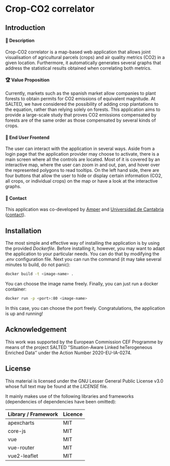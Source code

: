 # Crop-CO2 correlator

## Introduction

#### 📝 Description
Crop-CO2 correlator is a map-based web application that allows joint visualisation of agricultural parcels (crops) and air quality metrics (CO2) in a given location. Furthermore, it automatically generates several graphs that address the statistical results obtained when correlating both metrics.

#### 🏆 Value Proposition
Currently, markets such as the spanish market allow companies to plant forests to obtain permits for CO2 emissions of equivalent magnitude. At SALTED, we have considered the possibility of adding crop plantations to the equation, rather than relying solely on forests. This application aims to provide a large-scale study that proves CO2 emissions compensated by forests are of the same order as those compensated by several kinds of crops.

#### 🎯 End User Frontend
The user can interact with the application in several ways. Aside from a login page that the application provider may choose to activate, there is a main screen where all the controls are located. Most of it is covered by an interactive map, where the user can zoom in and out, pan, and hover over the represented polygons to read tooltips. On the left hand side, there are four buttons that allow the user to hide or display certain information (CO2, all crops, or individual crops) on the map or have a look at the interactive graphs.

#### 📧 Contact
This application was co-developed by [Amper](https://www.grupoamper.com/) and [Universidad de Cantabria](https://web.unican.es/) ([contact](https://salted-project.eu/contact/)).

## Installation
The most simple and effective way of installing the application is by using the provided *Dockerfile*. Before installing it, however, you may want to adapt the application to your particular needs. You can do that by modifying the *.env* configuration file. Next you can run the command (it may take several minutes to build, do not panic):
```bash
docker build -t <image-name> .
```
You can choose the image name freely. Finally, you can just run a docker container:
```bash
docker run -p <port>:80 <image-name>
```
In this case, you can choose the port freely. Congratulations, the application is up and running!

## Acknowledgement
This work was supported by the European Commission CEF Programme by means of the project SALTED ‘‘Situation-Aware Linked heTerogeneous Enriched Data’’ under the Action Number 2020-EU-IA-0274.

## License
This material is licensed under the GNU Lesser General Public License v3.0 whose full text may be found at the *LICENSE* file.

It mainly makes use of the following libraries and frameworks (dependencies of dependencies have been omitted):

| Library / Framework |   Licence    |
|---------------------|--------------|
| apexcharts          | MIT          |
| core-js             | MIT          |
| vue                 | MIT          |
| vue-router          | MIT          |
| vue2-leaflet        | MIT          |

